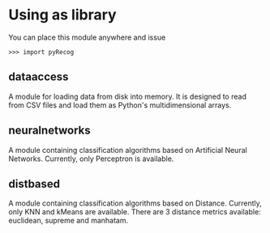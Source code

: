 # Using as library

You can place this module anywhere and issue

```>>> import pyRecog```

## dataaccess

A module for loading data from disk into memory. It is designed to read from CSV files and load them 
as Python's multidimensional arrays.

## neuralnetworks

A module containing classification algorithms based on Artificial Neural Networks. Currently, only 
Perceptron is available.

## distbased

A module containing classification algorithms based on Distance. Currently, only KNN and kMeans are available.
There are 3 distance metrics available: euclidean, supreme and manhatam.
